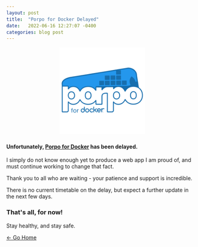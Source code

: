 ```yaml
---
layout: post
title:  "Porpo for Docker Delayed"
date:   2022-06-16 12:27:07 -0400
categories: blog post
---
```

<div id="smrcorn" style="text-align:center; margin: auto;">

<img src="/src/porpo-docker.png" style="padding: .15em; max-width: 45%">

</div>

<h4>Unfortunately, <a href = "/porfolio">Porpo for Docker</a> has been delayed.</h4>

I simply do not know enough yet to produce a web app I am proud of, and must continue working to change that fact.

Thank you to all who are waiting - your patience and support is incredible.

There is no current timetable on the delay, but expect a further update in the next few days.

### That's all, for now!

Stay healthy, and stay safe.

[&larr; Go Home](/)